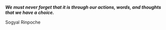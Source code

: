 _**We must never forget that it is through our actions, words, and thoughts that we have a choice.**_

Sogyal Rinpoche